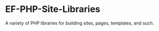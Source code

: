 EF-PHP-Site-Libraries
=====================

A variety of PHP libraries for building sites, pages, templates, and such.
